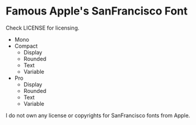 # Famous Apple's SanFrancisco Font
Check LICENSE for licensing.

- Mono
- Compact
  - Display
  - Rounded
  - Text
  - Variable
- Pro
  - Display
  - Rounded
  - Text
  - Variable

I do not own any license or copyrights for SanFrancisco fonts from Apple.
